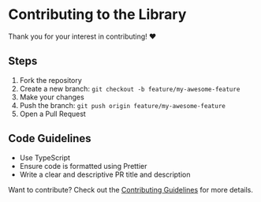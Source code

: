 # Contributing to the Library

Thank you for your interest in contributing! ❤️

## Steps

1. Fork the repository
2. Create a new branch: `git checkout -b feature/my-awesome-feature`
3. Make your changes
4. Push the branch: `git push origin feature/my-awesome-feature`
5. Open a Pull Request

## Code Guidelines

- Use TypeScript
- Ensure code is formatted using Prettier
- Write a clear and descriptive PR title and description

Want to contribute? Check out the [Contributing Guidelines](https://github.com/ALiAbdelhadi/alphabyte-labs/blob/main/CONTRIBUTING.md) for more details.
